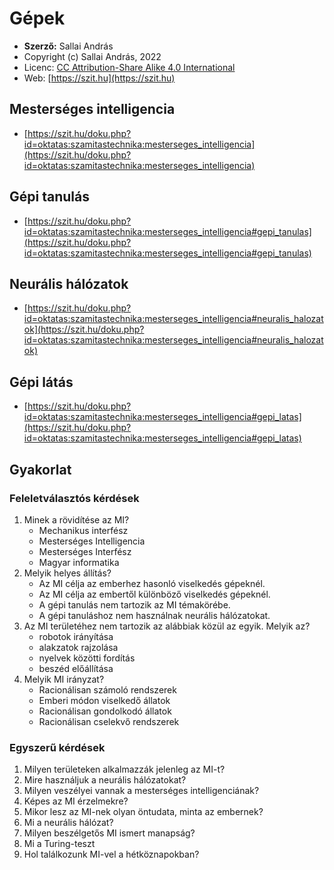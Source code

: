 # Gépek

* **Szerző:** Sallai András
* Copyright (c) Sallai András, 2022
* Licenc: [CC Attribution-Share Alike 4.0 International](https://creativecommons.org/licenses/by-sa/4.0/)
* Web: [https://szit.hu](https://szit.hu)

## Mesterséges intelligencia

* [https://szit.hu/doku.php?id=oktatas:szamitastechnika:mesterseges_intelligencia](https://szit.hu/doku.php?id=oktatas:szamitastechnika:mesterseges_intelligencia)

## Gépi tanulás

* [https://szit.hu/doku.php?id=oktatas:szamitastechnika:mesterseges_intelligencia#gepi_tanulas](https://szit.hu/doku.php?id=oktatas:szamitastechnika:mesterseges_intelligencia#gepi_tanulas)

## Neurális hálózatok

* [https://szit.hu/doku.php?id=oktatas:szamitastechnika:mesterseges_intelligencia#neuralis_halozatok](https://szit.hu/doku.php?id=oktatas:szamitastechnika:mesterseges_intelligencia#neuralis_halozatok)

## Gépi látás

* [https://szit.hu/doku.php?id=oktatas:szamitastechnika:mesterseges_intelligencia#gepi_latas](https://szit.hu/doku.php?id=oktatas:szamitastechnika:mesterseges_intelligencia#gepi_latas)

## Gyakorlat

### Feleletválasztós kérdések

1. Minek a rövidítése az MI?
    * Mechanikus interfész
    * Mesterséges Intelligencia
    * Mesterséges Interfész
    * Magyar informatika
2. Melyik helyes állítás?
    * Az MI célja az emberhez hasonló viselkedés gépeknél.
    * Az MI célja az embertől különböző viselkedés gépeknél.
    * A gépi tanulás nem tartozik az MI témakörébe.
    * A gépi tanuláshoz nem használnak neurális hálózatokat.
3. Az MI területéhez nem tartozik az alábbiak közül az egyik. Melyik az?
    * robotok irányítása
    * alakzatok rajzolása
    * nyelvek közötti fordítás
    * beszéd előállítása
4. Melyik MI irányzat?
    * Racionálisan számoló rendszerek
    * Emberi módon viselkedő állatok
    * Racionálisan gondolkodó állatok
    * Racionálisan cselekvő rendszerek

### Egyszerű kérdések

1. Milyen területeken alkalmazzák jelenleg az MI-t?
2. Mire használjuk a neurális hálózatokat?
3. Milyen veszélyei vannak a mesterséges intelligenciának?
4. Képes az MI érzelmekre?
5. Mikor lesz az MI-nek olyan öntudata, minta az embernek?
6. Mi a neurális hálózat?
7. Milyen beszélgetős MI ismert manapság?
8. Mi a Turing-teszt
9. Hol találkozunk MI-vel a hétköznapokban?

